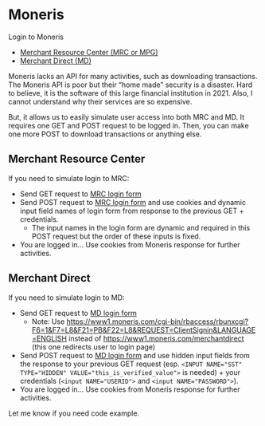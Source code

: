 # Moneris
Login to Moneris
 * [Merchant Resource Center (MRC or MPG)](https://www3.moneris.com/mpg/index.php)
 * [Merchant Direct (MD)](https://www1.moneris.com/merchantdirect)

Moneris lacks an API for many activities, such as downloading transactions. The Moneris API is poor but their “home made” security is a disaster. Hard to believe, it is the software of this large financial institution in 2021. Also, I cannot understand why their services are so expensive.

But, it allows us to easily simulate user access into both MRC and MD. It requires one GET and POST request to be logged in. Then, you can make one more POST to download transactions or anything else.

## Merchant Resource Center
If you need to simulate login to MRC:
* Send GET request to [MRC login form](https://www3.moneris.com/mpg/index.php)
* Send POST request to [MRC login form](https://www3.moneris.com/mpg/index.php) and use cookies and dynamic input field names of login form from response to the previous GET + credentials. 
  * The input names in the login form are dynamic and required in this POST request but the order of these inputs is fixed.
* You are logged in... Use cookies from Moneris response for further activities.

## Merchant Direct
If you need to simulate login to MD:
* Send GET request to [MD login form](https://www1.moneris.com/cgi-bin/rbaccess/rbunxcgi?F6=1&F7=L8&F21=PB&F22=L8&REQUEST=ClientSignin&LANGUAGE=ENGLISH)
  * Note: Use https://www1.moneris.com/cgi-bin/rbaccess/rbunxcgi?F6=1&F7=L8&F21=PB&F22=L8&REQUEST=ClientSignin&LANGUAGE=ENGLISH instead of https://www1.moneris.com/merchantdirect (this one redirects user to login page)
* Send POST request to [MD login form](https://www1.moneris.com/cgi-bin/rbaccess/rbunxcgi?F6=1&F7=L8&F21=PB&F22=L8&REQUEST=ClientSignin&LANGUAGE=ENGLISH) and use hidden input fields from the response to your previous GET request (esp. `<INPUT NAME="SST" TYPE="HIDDEN" VALUE="this_is_verified_value">` is needed) + your credentials (`<input NAME="USERID">` and `<input NAME="PASSWORD">`). 
* You are logged in... Use cookies from Moneris response for further activities.

Let me know if you need code example.
